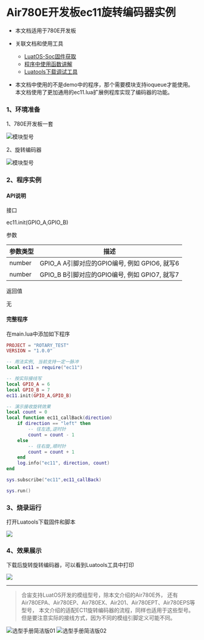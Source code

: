 # Air780E开发板ec11旋转编码器实例

- 本文档适用于780E开发板
- 关联文档和使用工具

  - [LuatOS-Soc固件获取](https://gitee.com/openLuat/LuatOS/releases)
  - [程序中使用函数讲解](https://wiki.luatos.com/api/libs/ec11.html)
  - [Luatools下载调试工具](https://gitee.com/openLuat/luatos-doc-pool/blob/master/doc/%E5%BC%80%E5%8F%91%E5%B7%A5%E5%85%B7%E5%8F%8A%E4%BD%BF%E7%94%A8%E8%AF%B4%E6%98%8E/Luatools%E4%B8%8B%E8%BD%BD%E8%B0%83%E8%AF%95%E5%B7%A5%E5%85%B7.md)
- 本文档中使用的不是demo中的程序，那个需要模块支持ioqueue才能使用。本文档使用了更加通用的ec11.lua扩展例程库实现了编码器的功能。
### 1、环境准备

1、780E开发板一套

![模块型号](image/模块型号.jpg)

2、旋转编码器

![模块型号](image/旋转编码器.jpg)

### 2、程序实例

#### API说明

接口

ec11.init(GPIO_A,GPIO_B)

参数

| 参数类型             | 描述                    |
| :------------------ | ----------------------- |
| number       | GPIO_A A引脚对应的GPIO编号, 例如 GPIO6, 就写6 |
| number       | GPIO_B B引脚对应的GPIO编号, 例如 GPIO7, 就写7 |

返回值

无

#### 完整程序
在main.lua中添加如下程序

```lua
PROJECT = "ROTARY_TEST"
VERSION = "1.0.0"

-- 用法实例, 当前支持一定一脉冲
local ec11 = require("ec11")

-- 按实际接线写
local GPIO_A = 6
local GPIO_B = 7
ec11.init(GPIO_A,GPIO_B)

-- 演示接收旋转效果
local count = 0
local function ec11_callBack(direction)
    if direction == "left" then
        -- 往左选,逆时针
        count = count - 1
    else
        -- 往右旋,顺时针
        count = count + 1
    end
    log.info("ec11", direction, count)
end

sys.subscribe("ec11",ec11_callBack)

sys.run()
```

### 3、烧录运行

打开Luatools下载固件和脚本

![](image/luatools工具.png)

### 4、效果展示

下载后旋转旋转编码器，可以看到Luatools工具中打印

![](image/效果展示.png)


----

> 合宙支持LuatOS开发的模组型号，除本文介绍的Air780E外，
> 还有Air780EPA、Air780EP、Air780EX、Air201、Air780EPT、Air780EPS等型号，
> 本文介绍的适配EC11旋转编码器的流程，同样也适用于这些型号。但是要注意实际的接线方式，因为不同的模组引脚定义可能不同。

![选型手册简洁版01](image/1.jpg)
![选型手册简洁版02](image/2.jpg)

